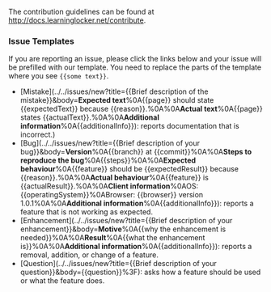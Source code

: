 The contribution guidelines can be found at http://docs.learninglocker.net/contribute.

### Issue Templates
If you are reporting an issue, please click the links below and your issue will be prefilled with our template. You need to replace the parts of the template where you see `{{some text}}`.

- [Mistake](../../issues/new?title={{Brief description of the mistake}}&body=**Expected text**%0A{{page}} should state {{expectedText}} because {{reason}}.%0A%0A**Actual text**%0A{{page}} states {{actualText}}.%0A%0A**Additional information**%0A{{additionalInfo}}): reports documentation that is incorrect.)
- [Bug](../../issues/new?title={{Brief description of your bug}}&body=**Version**%0A{{branch}} at {{commit}}%0A%0A**Steps to reproduce the bug**%0A{{steps}}%0A%0A**Expected behaviour**%0A{{feature}} should be {{expectedResult}} because {{reason}}.%0A%0A**Actual behaviour**%0A{{feature}} is {{actualResult}}.%0A%0A**Client information**%0AOS: {{operatingSystem}}%0ABrowser: {{browser}} version 1.0.1%0A%0A**Additional information**%0A{{additionalInfo}}): reports a feature that is not working as expected.
- [Enhancement](../../issues/new?title={{Brief description of your enhancement}}&body=**Motive**%0A{{why the enhancement is needed}}%0A%0A**Result**%0A{{what the enhancement is}}%0A%0A**Additional information**%0A{{additionalInfo}}): reports a removal, addition, or change of a feature.
- [Question](../../issues/new?title={{Brief description of your question}}&body={{question}}%3F): asks how a feature should be used or what the feature does.
